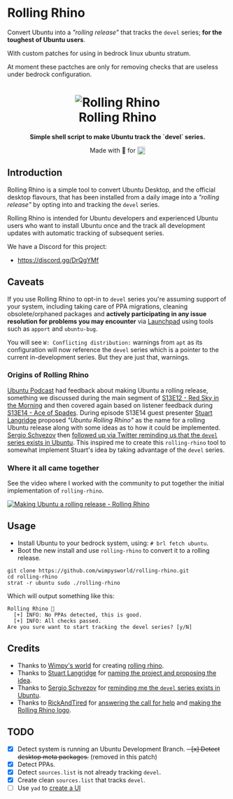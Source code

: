 # Rolling Rhino

Convert Ubuntu into a *"rolling release"* that tracks the `devel` series; **for the toughest of Ubuntu users**.

With custom patches for using in bedrock linux ubuntu stratum.

At moment these pactches are only for removing checks that are useless under bedrock configuration.

<h1 align="center">
  <img src=".github/logo.png" alt="Rolling Rhino" />
  <br />
  Rolling Rhino
</h1>

<p align="center"><b>Simple shell script to make Ubuntu track the `devel` series.</b></p>
<!-- <div align="center"><img src=".github/screenshot.png" alt="Rolling Rhino Screenshot" /></div> -->
<p align="center">Made with 💝 for <img src=".github/ubuntu.png" align="top" width="18" /></p>

## Introduction

Rolling Rhino is a simple tool to convert Ubuntu Desktop, and the official
desktop flavours, that has been installed from a daily image into a
*"rolling release"* by opting into and tracking the `devel` series.

Rolling Rhino is intended for Ubuntu developers and experienced Ubuntu users
who want to install Ubuntu once and the track all development updates with
automatic tracking of subsequent series.

We have a Discord for this project:

  * <https://discord.gg/DrQgYMf>

## Caveats

If you use Rolling Rhino to opt-in to `devel` series you're assuming support
of your system, including taking care of PPA migrations, cleaning
obsolete/orphaned packages and **actively participating in any issue resolution
for problems you may encounter** via [Launchpad](https://launchpad.net) using
tools such as `apport` and `ubuntu-bug`.

You will see `W: Conflicting distribution:` warnings from `apt` as its
configuration will now reference the `devel` series which is a pointer to the
current in-development series. But they are just that, warnings.

### Origins of Rolling Rhino

[Ubuntu Podcast](https://ubuntupodcast.org) had feedback about making Ubuntu
a rolling release, something we discussed during the main segment of
[S13E12 - Red Sky in the Morning](https://ubuntupodcast.org/2020/06/11/s13e12-red-sky-in-the-morning/)
and then covered again based on listener feedback during
[S13E14 - Ace of Spades](https://ubuntupodcast.org/2020/06/25/s13e14-ace-of-spades/).
During episode S13E14 guest presenter [Stuart Langridge](https://twitter.com/sil)
proposed *"Ubuntu Rolling Rhino"* as the name for a rolling Ubuntu release
along with some ideas as to how it could be implemented. [Sergio Schvezov](https://twitter.com/sergiusens) then
[followed up via Twitter reminding us that the `devel` series exists in Ubuntu](https://twitter.com/sergiusens/status/1276479711372292096).
This inspired me to create this `rolling-rhino` tool to somewhat implement
Stuart's idea by taking advantage of the `devel` series.

### Where it all came together

See the video where I worked with the community to put together the initial implementation of `rolling-rhino`.

[![Making Ubuntu a rolling release - Rolling Rhino](https://img.youtube.com/vi/Q4k8LqEUxlM/0.jpg)](https://www.youtube.com/watch?v=Q4k8LqEUxlM)

## Usage

  * Install Ubuntu to your bedrock system, using: `# brl fetch ubuntu`.
  * Boot the new install and use `rolling-rhino` to convert it to a rolling release.

```
git clone https://github.com/wimpysworld/rolling-rhino.git
cd rolling-rhino
strat -r ubuntu sudo ./rolling-rhino
```

Which will output something like this:

```
Rolling Rhino 🦏
  [+] INFO: No PPAs detected, this is good.
  [+] INFO: All checks passed.
Are you sure want to start tracking the devel series? [y/N]
```

## Credits
  * Thanks to [Wimpy's world](https://github.com/wimpysworld) for creating [rolling rhino](https://github.com/wimpysworld/rolling-rhino).
  * Thanks to [Stuart Langridge](https://twitter.com/sil) for [naming the project and proposing the idea]().
  * Thanks to [Sergio Schvezov](https://twitter.com/sergiusens) for [reminding me the `devel` series exists in Ubuntu](https://twitter.com/sergiusens/status/1276479711372292096).
  * Thanks to [RickAndTired](https://twitter.com/RickAndTired) for [answering the call for help](https://twitter.com/RickAndTired/status/1276729643068911618) and [making the Rolling Rhino logo](https://github.com/RickAndTired/Artwork).

## TODO

  - [x] Detect system is running an Ubuntu Development Branch.
  ~~- [x] Detect desktop meta packages.~~ (removed in this patch)
  - [x] Detect PPAs.
  - [x] Detect `sources.list` is not already tracking `devel`.
  - [x] Create clean `sources.list` that tracks `devel`.
  - [ ] Use `yad` to [create a UI](https://sanana.kiev.ua/index.php/yad)

